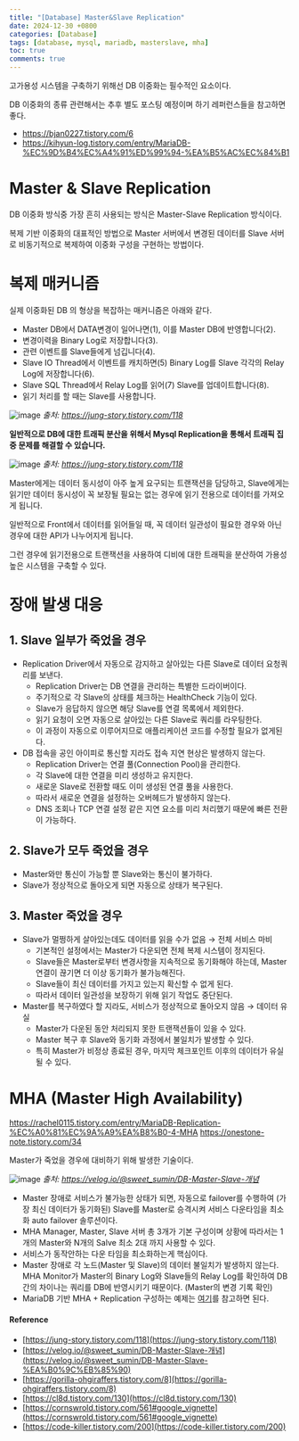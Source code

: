 ```yaml
---
title: "[Database] Master&Slave Replication"
date: 2024-12-30 +0800
categories: [Database]
tags: [database, mysql, mariadb, masterslave, mha]
toc: true
comments: true
---
```


고가용성 시스템을 구축하기 위해선 DB 이중화는 필수적인 요소이다.

DB 이중화의 종류 관련해서는 추후 별도 포스팅 예정이며 하기 레퍼런스들을 참고하면 좋다.

- https://bjan0227.tistory.com/6
- https://kihyun-log.tistory.com/entry/MariaDB-%EC%9D%B4%EC%A4%91%ED%99%94-%EA%B5%AC%EC%84%B1

# Master & Slave Replication
DB 이중화 방식중 가장 흔히 사용되는 방식은 Master-Slave Replication 방식이다.

복제 기반 이중화의 대표적인 방법으로 Master 서버에서 변경된 데이터를 Slave 서버로 비동기적으로 복제하여 이중화 구성을 구현하는 방법이다.

# 복제 매커니즘
실제 이중화된 DB 의 형상을 복잡하는 매커니즘은 아래와 같다.

- Master DB에서 DATA변경이 일어나면(1), 이를 Master DB에 반영합니다(2).
- 변경이력을 Binary Log로 저장합니다(3).
- 관련 이벤트를 Slave들에게 넘깁니다(4).
- Slave IO Thread에서 이벤트를 캐치하면(5) Binary Log를 Slave 각각의 Relay Log에 저장합니다(6).
- Slave SQL Thread에서 Relay Log를 읽어(7) Slave를 업데이트합니다(8).
- 읽기 처리를 할 때는 Slave를 사용합니다.

![image](https://github.com/user-attachments/assets/63a94b47-c197-425f-be17-977980ec3a29)
_출처: https://jung-story.tistory.com/118_

**일반적으로 DB에 대한 트래픽 분산을 위해서 Mysql Replication을 통해서 트래픽 집중 문제를 해결할 수 있습니다.**

![image](https://github.com/user-attachments/assets/e62c1e7a-59aa-4259-aa86-7592fecc9cdf)
_출처: https://jung-story.tistory.com/118_

Master에게는 데이터 동시성이 아주 높게 요구되는 트랜잭션을 담당하고, Slave에게는 읽기만 데이터 동시성이 꼭 보장될 필요는 없는 경우에 읽기 전용으로 데이터를 가져오게 됩니다.

일반적으로 Front에서 데이터를 읽어들일 때, 꼭 데이터 일관성이 필요한 경우와 아닌 경우에 대한 API가 나누어지게 됩니다.

그런 경우에 읽기전용으로 트랜잭션을 사용하여 디비에 대한 트래픽을 분산하여 가용성 높은 시스템을 구축할 수 있다.

# 장애 발생 대응

## 1. Slave 일부가 죽었을 경우
- Replication Driver에서 자동으로 감지하고 살아있는 다른 Slave로 데이터 요청쿼리를 보낸다.
  - Replication Driver는 DB 연결을 관리하는 특별한 드라이버이다.
  - 주기적으로 각 Slave의 상태를 체크하는 HealthCheck 기능이 있다.
  - Slave가 응답하지 않으면 해당 Slave를 연결 목록에서 제외한다.
  - 읽기 요청이 오면 자동으로 살아있는 다른 Slave로 쿼리를 라우팅한다.
  - 이 과정이 자동으로 이루어지므로 애플리케이션 코드를 수정할 필요가 없게된다.
- DB 접속을 공인 아이피로 통신할 지라도 접속 지연 현상은 발생하지 않는다.
  - Replication Driver는 연결 풀(Connection Pool)을 관리한다.
  - 각 Slave에 대한 연결을 미리 생성하고 유지한다.
  - 새로운 Slave로 전환할 때도 이미 생성된 연결 풀을 사용한다.
  - 따라서 새로운 연결을 설정하는 오버헤드가 발생하지 않는다.
  - DNS 조회나 TCP 연결 설정 같은 지연 요소를 미리 처리했기 때문에 빠른 전환이 가능하다.

## 2. Slave가 모두 죽었을 경우
- Master와만 통신이 가능할 뿐 Slave와는 통신이 불가하다.
- Slave가 정상적으로 돌아오게 되면 자동으로 상태가 복구된다.

## 3. Master 죽었을 경우
- Slave가 멀쩡하게 살아있는데도 데이터를 읽을 수가 없음 → 전체 서비스 마비
  - 기본적인 설정에서는 Master가 다운되면 전체 복제 시스템이 정지된다.
  - Slave들은 Master로부터 변경사항을 지속적으로 동기화해야 하는데, Master 연결이 끊기면 더 이상 동기화가 불가능해진다.
  - Slave들이 최신 데이터를 가지고 있는지 확신할 수 없게 된다.
  - 따라서 데이터 일관성을 보장하기 위해 읽기 작업도 중단된다.
- Master를 복구하였다 할 지라도, 서비스가 정상적으로 돌아오지 않음 → 데이터 유실
  - Master가 다운된 동안 처리되지 못한 트랜잭션들이 있을 수 있다.
  - Master 복구 후 Slave와 동기화 과정에서 불일치가 발생할 수 있다.
  - 특히 Master가 비정상 종료된 경우, 마지막 체크포인트 이후의 데이터가 유실될 수 있다.

# MHA (Master High Availability)
https://rachel0115.tistory.com/entry/MariaDB-Replication-%EC%A0%81%EC%9A%A9%EA%B8%B0-4-MHA
https://onestone-note.tistory.com/34

Master가 죽었을 경우에 대비하기 위해 발생한 기술이다.

![image](https://github.com/user-attachments/assets/114aa111-40ca-49eb-8163-c6d01c902a7d)
_출처: https://velog.io/@sweet_sumin/DB-Master-Slave-개념_

- Master 장애로 서비스가 불가능한 상태가 되면,  자동으로 failover를 수행하여 (가장 최신 데이터가 동기화된) Slave를 Master로 승격시켜 서비스 다운타임을 최소화 auto failover 솔루션이다.
- MHA Manager, Master, Slave 서버 총 3개가 기본 구성이며 상황에 따라서는 1개의 Master와 N개의 Salve 최소 2대 까지 사용할 수 있다.
- 서비스가 동작안하는 다운 타임을 최소화하는게 핵심이다.
- Master 장애로 각 노드(Master 및 Slave)의 데이터 불일치가 발생하지 않는다. MHA Monitor가 Master의 Binary Log와 Slave들의 Relay Log를 확인하여 DB 간의 차이나는 쿼리를 DB에 반영시키기 때문이다. (Master의 변경 기록 확인)
- MariaDB 기반 MHA + Replication 구성하는 예제는 [여기](https://onestone-note.tistory.com/34)를 참고하면 된다.




#### Reference
- [https://jung-story.tistory.com/118](https://jung-story.tistory.com/118)
- [https://velog.io/@sweet_sumin/DB-Master-Slave-개념](https://velog.io/@sweet_sumin/DB-Master-Slave-%EA%B0%9C%EB%85%90)
- [https://gorilla-ohgiraffers.tistory.com/8](https://gorilla-ohgiraffers.tistory.com/8)
- [https://cl8d.tistory.com/130](https://cl8d.tistory.com/130)
- [https://cornswrold.tistory.com/561#google_vignette](https://cornswrold.tistory.com/561#google_vignette)
- [https://code-killer.tistory.com/200](https://code-killer.tistory.com/200)